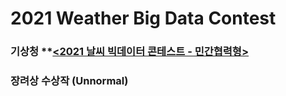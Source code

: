 # 2021 Weather Big Data Contest

### 기상청 **[<2021 날씨 빅데이터 콘테스트 - 민간협력형>](https://bd.kma.go.kr/contest/info_05.do)  
### 장려상 수상작 (Unnormal)  


